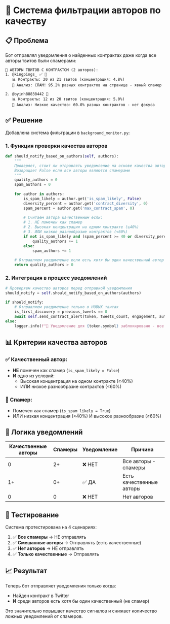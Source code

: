 # 🚫 Система фильтрации авторов по качеству

## 📋 Проблема

Бот отправлял уведомления о найденных контрактах даже когда все авторы твитов были спамерами:

```
👥 АВТОРЫ ТВИТОВ С КОНТРАКТОМ (2 авторов):
1. @kingpings_ ✅ 🚫
   📊 Контракты: 20 из 21 твитов (концентрация: 4.8%)
   🎯 Анализ: СПАМ! 95.2% разных контрактов на странице - явный спамер

2. @byinh88838442 🚫  
   📊 Контракты: 12 из 20 твитов (концентрация: 5.0%)
   🎯 Анализ: Низкое качество: 60.0% разных контрактов - нет фокуса
```

## ✅ Решение

Добавлена система фильтрации в `background_monitor.py`:

### 1. Функция проверки качества авторов

```python
def should_notify_based_on_authors(self, authors):
    """
    Проверяет, стоит ли отправлять уведомление на основе качества авторов
    Возвращает False если все авторы являются спамерами
    """
    quality_authors = 0
    spam_authors = 0
    
    for author in authors:
        is_spam_likely = author.get('is_spam_likely', False)
        diversity_percent = author.get('contract_diversity', 0)
        spam_percent = author.get('max_contract_spam', 0)
        
        # Считаем автора качественным если:
        # 1. НЕ помечен как спамер
        # 2. Высокая концентрация на одном контракте (≥40%)
        # 3. ИЛИ низкое разнообразие контрактов (<60%)
        if not is_spam_likely and (spam_percent >= 40 or diversity_percent < 60):
            quality_authors += 1
        else:
            spam_authors += 1
    
    # Отправляем уведомление если есть хотя бы один качественный автор
    return quality_authors > 0
```

### 2. Интеграция в процесс уведомлений

```python
# Проверяем качество авторов перед отправкой уведомления
should_notify = self.should_notify_based_on_authors(authors)

if should_notify:
    # Отправляем уведомление только о НОВЫХ твитах
    is_first_discovery = previous_tweets == 0
    await self.send_contract_alert(token, tweets_count, engagement, authors, is_first_discovery)
else:
    logger.info(f"🚫 Уведомление для {token.symbol} заблокировано - все авторы являются спамерами")
```

## 📊 Критерии качества авторов

### ✅ Качественный автор:
- **НЕ** помечен как спамер (`is_spam_likely = False`)
- **И** одно из условий:
  - Высокая концентрация на одном контракте (≥40%)
  - ИЛИ низкое разнообразие контрактов (<60%)

### 🚫 Спамер:
- Помечен как спамер (`is_spam_likely = True`)
- ИЛИ низкая концентрация (<40%) И высокое разнообразие (≥60%)

## 🎯 Логика уведомлений

| Качественные авторы | Спамеры | Уведомление | Причина |
|-------------------|---------|-------------|---------|
| 0 | 2+ | ❌ НЕТ | Все авторы - спамеры |
| 1+ | 0+ | ✅ ДА | Есть качественные авторы |
| 0 | 0 | ❌ НЕТ | Нет авторов |

## 🧪 Тестирование

Система протестирована на 4 сценариях:

1. ✅ **Все спамеры** → НЕ отправлять
2. ✅ **Смешанные авторы** → Отправлять (есть качественные)
3. ✅ **Нет авторов** → НЕ отправлять
4. ✅ **Только качественные** → Отправлять

## 📈 Результат

Теперь бот отправляет уведомления только когда:
- Найден контракт в Twitter
- **И** среди авторов есть хотя бы один качественный (не спамер)

Это значительно повышает качество сигналов и снижает количество ложных уведомлений от спамеров. 